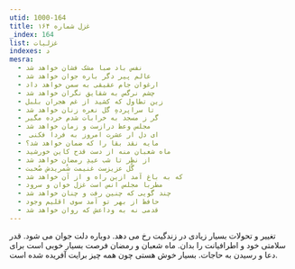 ```yaml
---
utid: 1000-164
title: غزل شماره ۱۶۴
_index: 164
list: غزلیات
indexes: د
mesra:
  - نفس باد صبا مشک فشان خواهد شد
  - عالم پیر دگر باره جوان خواهد شد
  - ارغوان جام عقیقی به سمن خواهد داد
  - چشم نرگس به شقایق نگران خواهد شد
  - زین تطاول که کشید از غم هجران بلبل
  - تا سراپردهِ گل نعره زنان خواهد شد
  - گر ز مسجد به خرابات شدم خرده مگیر
  - مجلس وعظ درازست و زمان خواهد شد
  - ‌ ای دل ار عشرت امروز به فردا فکنی
  - مایه نقد بقا را که ضمان خواهد شد؟
  - ماه شعبان منه از دست قدح کاین خورشید
  - از نظر تا شب عیدِ رمضان خواهد شد
  - گُل عزیزست غنیمت شُمریدش صُحبت
  - که به باغ آمد ازین راه و از آن خواهد شد
  - مطربا مجلس انس است غزل خوان و سرود
  - چند گویی که چنین رفت و چنان خواهد شد
  - حافظ از بهر تو آمد سوی اقلیم وجود
  - قدمی نه به وداعش که روان خواهد شد
---
```

تغییر و تحولات بسیار زیادی در زندگیت رخ می دهد. دوباره دلت جوان می شود. قدر سلامتی خود و اطرافیانت را بدان. ماه شعبان و رمضان فرصت بسیار خوبی است برای دعا و رسیدن به حاجات. بسیار خوش هستی چون همه چیز برایت آفریده شده است.
